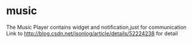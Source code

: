 # music
The Music Player contains widget and notification,just for communication
Link to http://blog.csdn.net/jsonlog/article/details/52224238 for detail